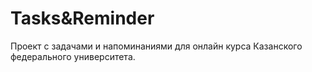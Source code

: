 # Tasks&Reminder

Проект с задачами и напоминаниями для онлайн курса Казанского федерального университета.